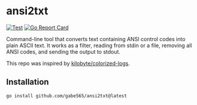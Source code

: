 # ansi2txt

[![Test](https://github.com/gabe565/ansi2txt/actions/workflows/test.yaml/badge.svg)](https://github.com/gabe565/ansi2txt/actions/workflows/test.yaml)
[![Go Report Card](https://goreportcard.com/badge/github.com/gabe565/ansi2txt)](https://goreportcard.com/report/github.com/gabe565/ansi2txt)

Command-line tool that converts text containing ANSI control codes into plain ASCII text. It works as a filter, reading from stdin or a file, removing all ANSI codes, and sending the output to stdout.

This repo was inspired by [kilobyte/colorized-logs](https://github.com/kilobyte/colorized-logs).

## Installation

```shell
go install github.com/gabe565/ansi2txt@latest
```
